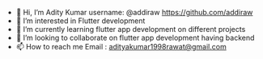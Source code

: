 
- 👋 Hi, I’m Adity Kumar username: @addiraw<a> https://github.com/addiraw </a>
- 👀 I’m interested in Flutter development
- 🌱 I’m currently learning flutter app development on different projects
- 💞️ I’m looking to collaborate on flutter app development having backend
- 📫 How to reach me Email : adityakumar1998rawat@gmail.com

<!---
addiraws/addiraws is a ✨ special ✨ repository because its `README.md` (this file) appears on your GitHub profile.
You can click the Preview link to take a look at your changes.
--->
